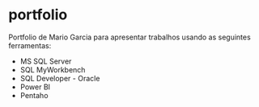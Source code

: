 # portfolio

Portfolio de Mario Garcia para apresentar trabalhos usando as seguintes ferramentas:

 * MS SQL Server
 * SQL MyWorkbench
 * SQL Developer - Oracle
 * Power BI
 * Pentaho
